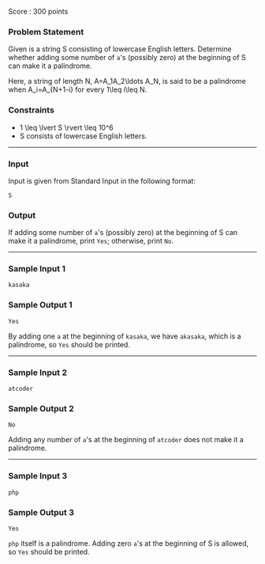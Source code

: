 Score : 300 points

### Problem Statement

Given is a string S consisting of lowercase English letters.
Determine whether adding some number of `a`'s (possibly zero) at the beginning of S can make it a palindrome.

Here, a string of length N, A=A\_1A\_2\ldots A\_N, is said to be a palindrome when A\_i=A\_{N+1-i} for every 1\leq i\leq N.

### Constraints

* 1 \leq \lvert S \rvert \leq 10^6
* S consists of lowercase English letters.

---

### Input

Input is given from Standard Input in the following format:

```
S
```

### Output

If adding some number of `a`'s (possibly zero) at the beginning of S can make it a palindrome, print `Yes`; otherwise, print `No`.

---

### Sample Input 1

```
kasaka
```

### Sample Output 1

```
Yes
```

By adding one `a` at the beginning of `kasaka`, we have `akasaka`, which is a palindrome, so `Yes` should be printed.

---

### Sample Input 2

```
atcoder
```

### Sample Output 2

```
No
```

Adding any number of `a`'s at the beginning of `atcoder` does not make it a palindrome.

---

### Sample Input 3

```
php
```

### Sample Output 3

```
Yes
```

`php` itself is a palindrome. Adding zero `a`'s at the beginning of S is allowed, so `Yes` should be printed.